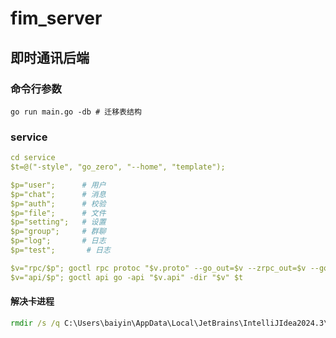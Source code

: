 # fim_server

## 即时通讯后端

### 命令行参数

``` shell
go run main.go -db # 迁移表结构
```

### service

``` yaml
cd service
$t=@("-style", "go_zero", "--home", "template");

$p="user";      # 用户
$p="chat";      # 消息
$p="auth";      # 校验
$p="file";      # 文件
$p="setting";   # 设置
$p="group";     # 群聊
$p="log";       # 日志
$p="test";       # 日志

$v="rpc/$p"; goctl rpc protoc "$v.proto" --go_out=$v --zrpc_out=$v --go-grpc_out=$v $t -m      # 生成RPC
$v="api/$p"; goctl api go -api "$v.api" -dir "$v" $t                                           # 生成API
```

#### 解决卡进程

``` cmd
rmdir /s /q C:\Users\baiyin\AppData\Local\JetBrains\IntelliJIdea2024.3\tmp\GoLand
```

